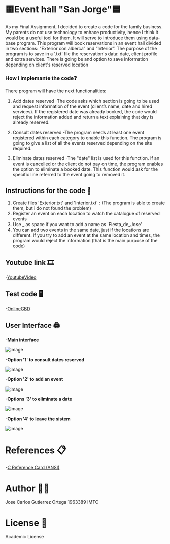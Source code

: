 #  🟨Event hall "San Jorge"🟦

As my Final Assignment, I decided to create a code for the family business. My parents do not use technology to enhace productivity, hence I think it would be  a useful tool for them. It will serve to introduce them using data-base program. 
This program will book reservations in an event hall divided in two sections: “Exterior con alberca” and “Interior”. The purpose of the program is to save in a ‘.txt’ file the reservation's data: date, client profile and extra services. There is going be and option to save information depending on client's reserved location
 

### How i implemante the code❓

   There program will have the next functionalities:
 
1. Add dates reserved
     -The code asks which section is going to be used and request information of the event (client’s name, date and hired services). If the registered date was already booked, the code would reject  the information added and return a text explaining that day is already reserved.

2. Consult dates reserved
     -The program needs at least one event registered within each category to enable this function. The program is going to give a list of all the events reserved depending on the site required.

3. Eliminate dates reserved
     -The "date" list is used for this function. If an event is cancelled or the client do not pay on time, the program enables the option to eliminate a booked date. This function would ask for the specific line referred to the event going to removed it.

## Instructions for the code 📌

1. Create files 'Exterior.txt' and 'Interior.txt' : (The program is able to create them, but i do not found the problem)
2. Register an event on each location to watch the catalogue of reserved events
3. Use _ as space if you want to add a name as 'Fiesta_de_Jose'
4. You can add two events in the same date, just if the locations are different. If you try to add an event at the same location and times, the program would reject the information (that is the main purpose of the code)


## Youtube link :film_strip:
-[YoutubeVideo](https://www.youtube.com/watch?v=9L2XGn1fh5o)

## Test code 🖥️
 -[OnlineGBD](https://onlinegdb.com/TGaqJMNMX)

## User Interface  🖨️

**-Main interface**

![image](https://user-images.githubusercontent.com/78566347/118746052-18871380-b81d-11eb-927b-207d51f4f18d.png)

**-Option '1' to consult dates reserved**

![image](https://user-images.githubusercontent.com/78566347/118755972-8805fe80-b82f-11eb-842a-c3206eb39913.png)



**-Option '2' to add an event**


  ![image](https://user-images.githubusercontent.com/78566347/118746187-5be18200-b81d-11eb-878b-cb3a27c99171.png)
  
  
  
**-Options '3' to eliminate a date**


  ![image](https://user-images.githubusercontent.com/78566347/118746234-74ea3300-b81d-11eb-8f2f-afa7737c37a1.png)


**-Option '4' to leave the sistem**


![image](https://user-images.githubusercontent.com/78566347/118844128-540ef580-b890-11eb-8c5a-fa8c9798ed46.png)

  
  # References 📋
  -[C Reference Card (ANSI)](http://users.ece.utexas.edu/~adnan/c-refcard.pdf)
  
  # Author 🙍‍♂️
  
  Jose Carlos Gutierrez Ortega 1963389 IMTC
  
  # License :receipt: 
  
  Academic License
